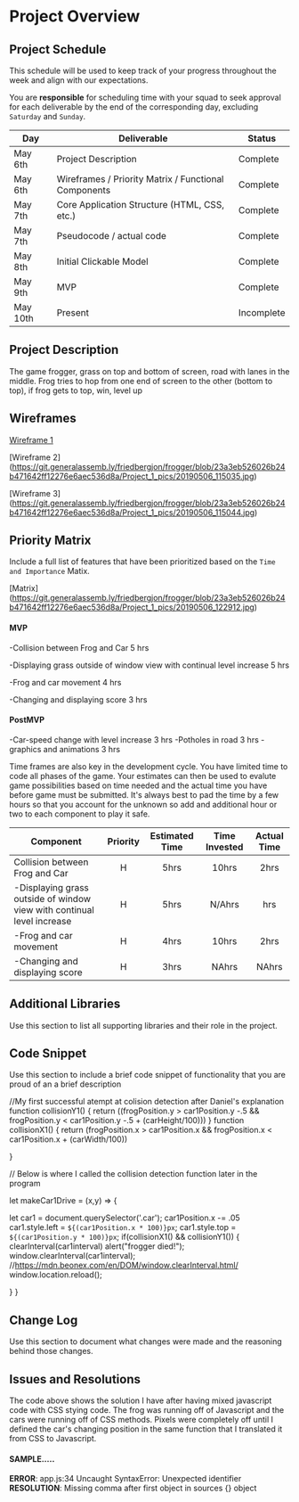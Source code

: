# Project Overview

## Project Schedule

This schedule will be used to keep track of your progress throughout the week and align with our expectations.  

You are **responsible** for scheduling time with your squad to seek approval for each deliverable by the end of the corresponding day, excluding `Saturday` and `Sunday`.

|  Day | Deliverable | Status
|---|---| ---|
|May 6th| Project Description | Complete
|May 6th| Wireframes / Priority Matrix / Functional Components | Complete
|May 7th| Core Application Structure (HTML, CSS, etc.) | Complete
|May 7th| Pseudocode / actual code | Complete
|May 8th| Initial Clickable Model  | Complete
|May 9th | MVP | Complete
|May 10th| Present | Incomplete


## Project Description

The game frogger, grass on top and bottom of screen, road with lanes in the middle. Frog tries to hop from one end of screen to the other (bottom to top), if frog gets to top, win, level up

## Wireframes

[Wireframe 1](https://git.generalassemb.ly/friedbergjon/frogger/blob/23a3eb526026b24b471642ff12276e6aec536d8a/Project_1_pics/20190506_115001.jpg)

[Wireframe 2]
(https://git.generalassemb.ly/friedbergjon/frogger/blob/23a3eb526026b24b471642ff12276e6aec536d8a/Project_1_pics/20190506_115035.jpg)

[Wireframe 3]
(https://git.generalassemb.ly/friedbergjon/frogger/blob/23a3eb526026b24b471642ff12276e6aec536d8a/Project_1_pics/20190506_115044.jpg)



## Priority Matrix

Include a full list of features that have been prioritized based on the `Time and Importance` Matix.  

[Matrix]
(https://git.generalassemb.ly/friedbergjon/frogger/blob/23a3eb526026b24b471642ff12276e6aec536d8a/Project_1_pics/20190506_122912.jpg)


#### MVP 

 -Collision between Frog and Car 5 hrs

-Displaying grass outside of window view with continual level increase 5 hrs

-Frog and car movement 4 hrs

-Changing and displaying score 3 hrs



#### PostMVP 

-Car-speed change with level increase 3 hrs
-Potholes in road 3 hrs
-graphics and animations 3 hrs



Time frames are also key in the development cycle.  You have limited time to code all phases of the game.  Your estimates can then be used to evalute game possibilities based on time needed and the actual time you have before game must be submitted. It's always best to pad the time by a few hours so that you account for the unknown so add and additional hour or two to each component to play it safe.


| Component | Priority | Estimated Time | Time Invested | Actual Time |
| --- | :---: |  :---: | :---: | :---: |
| Collision between Frog and Car| H | 5hrs|  10hrs |  2hrs |
| -Displaying grass outside of window view with continual level increase | H | 5hrs|  N/Ahrs |  hrs |
| -Frog and car movement| H | 4hrs| 10hrs | 2hrs |
| -Changing and displaying score| H | 3hrs| NAhrs | NAhrs |


## Additional Libraries
 Use this section to list all supporting libraries and their role in the project. 



## Code Snippet

Use this section to include a brief code snippet of functionality that you are proud of an a brief description 

//My first successful atempt at colision detection after Daniel's explanation
function collisionY1() {
return ((frogPosition.y > car1Position.y -.5 && frogPosition.y < car1Position.y -.5 + (carHeight/100)))
}
function collisionX1() {
  return (frogPosition.x > car1Position.x && frogPosition.x < car1Position.x + (carWidth/100))

}

// Below is where I called the collision detection function later in the program

let makeCar1Drive = (x,y) => {
 
  let car1 = document.querySelector('.car');
   car1Position.x -= .05
   car1.style.left = `${(car1Position.x * 100)}px`;
   car1.style.top = `${(car1Position.y * 100)}px`;
   if(collisionX1()  && collisionY1()) {
     clearInterval(car1interval)
    alert("frogger died!");
    window.clearInterval(car1interval);
    //https://mdn.beonex.com/en/DOM/window.clearInterval.html/
    window.location.reload();
    
    
  }
}
## Change Log
 Use this section to document what changes were made and the reasoning behind those changes.  

## Issues and Resolutions
The code above shows the solution I have after having mixed javascript code with CSS stying code. The frog was running off of Javascript and the cars were running off of CSS methods. Pixels were completely off until I defined the car's changing position in the same function that I translated it from CSS to Javascript.

#### SAMPLE.....
**ERROR**: app.js:34 Uncaught SyntaxError: Unexpected identifier                                
**RESOLUTION**: Missing comma after first object in sources {} object
